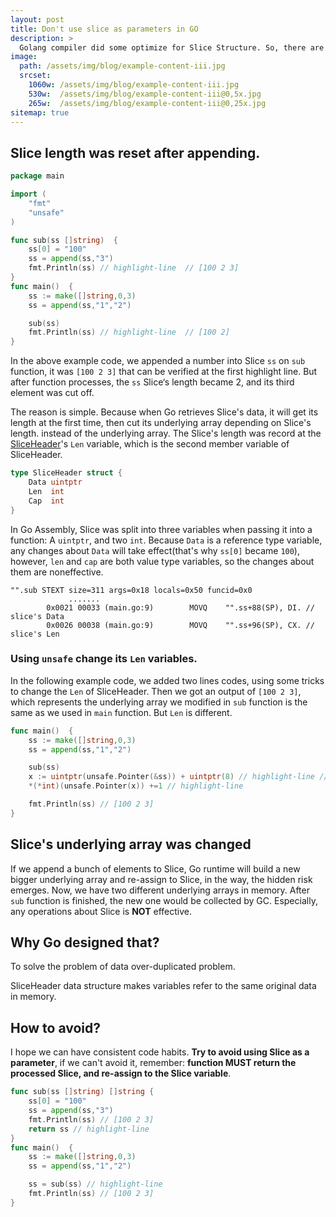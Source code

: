 ```yaml
---
layout: post
title: Don't use slice as parameters in GO
description: >
  Golang compiler did some optimize for Slice Structure. So, there are some hidden risks of using Slice, especially use Slice as function parameter. 
image: 
  path: /assets/img/blog/example-content-iii.jpg
  srcset:
    1060w: /assets/img/blog/example-content-iii.jpg
    530w:  /assets/img/blog/example-content-iii@0,5x.jpg
    265w:  /assets/img/blog/example-content-iii@0,25x.jpg
sitemap: true
---
```


## Slice length was reset after appending.

```go
package main

import (
	"fmt"
	"unsafe"
)

func sub(ss []string)  {
	ss[0] = "100"
	ss = append(ss,"3")
    fmt.Println(ss) // highlight-line  // [100 2 3] 
}
func main()  {
	ss := make([]string,0,3)
	ss = append(ss,"1","2")

	sub(ss)
	fmt.Println(ss) // highlight-line  // [100 2] 
}
```

In the above example code, we appended a number into Slice `ss` on `sub` function, it was `[100 2 3]` 
that can be verified at the first highlight line. But after function processes, the `ss` Slice‘s length 
became 2, and its third element was cut off.

The reason is simple. Because when Go retrieves Slice's data, it will get its length at the first time, then cut its underlying array depending on Slice's length. instead of the underlying array. The Slice's length was record at the [SliceHeader](https://pkg.go.dev/reflect#SliceHeader)'s `Len` variable, which is the second member variable of SliceHeader.

```go 
type SliceHeader struct {
	Data uintptr
	Len  int
	Cap  int
}
```

In Go Assembly, Slice was split into three variables when passing it into a function: A `uintptr`, and two `int`.
Because `Data` is a reference type variable, any changes about `Data` will take effect(that's why `ss[0]` became `100`),
however, `len` and `cap` are both value type variables, so the changes about them are noneffective.
``` 
"".sub STEXT size=311 args=0x18 locals=0x50 funcid=0x0
             .......
        0x0021 00033 (main.go:9)        MOVQ    "".ss+88(SP), DI. // slice's Data
        0x0026 00038 (main.go:9)        MOVQ    "".ss+96(SP), CX. // slice's Len
```

### Using `unsafe` change its `Len` variables.

In the following example code, we added two lines codes, using some tricks to change the `Len` of SliceHeader.
Then we got an output of `[100 2 3]`, which represents the underlying array we modified in `sub` function is the same as 
we used in `main` function. But `Len` is different.

```go
func main()  {
	ss := make([]string,0,3)
	ss = append(ss,"1","2")

	sub(ss)
	x := uintptr(unsafe.Pointer(&ss)) + uintptr(8) // highlight-line // x stand for pointer of Len of ss
	*(*int)(unsafe.Pointer(x)) +=1 // highlight-line

	fmt.Println(ss) // [100 2 3]
}
```

## Slice's underlying array was changed
If we append a bunch of elements to Slice, Go runtime will build a new bigger underlying array and re-assign
to Slice, in the way, the hidden risk emerges. Now, we have two different underlying arrays in memory. After
`sub` function is finished, the new one would be collected by GC. Especially, any operations about Slice is **NOT**
effective.


## Why Go designed that?
To solve the problem of data over-duplicated problem.

SliceHeader data structure makes variables refer to the same original data in memory.



## How to avoid?

I hope we can have consistent code habits. **Try to avoid using Slice as a parameter**, if we can't avoid it,
remember: **function MUST return the processed Slice, and re-assign to the Slice variable**.
```go
func sub(ss []string) []string {
	ss[0] = "100"
	ss = append(ss,"3")
    fmt.Println(ss) // [100 2 3] 
	return ss // highlight-line 
}
func main()  {
	ss := make([]string,0,3)
	ss = append(ss,"1","2")

	ss = sub(ss) // highlight-line 
	fmt.Println(ss) // [100 2 3]  
}
```



 